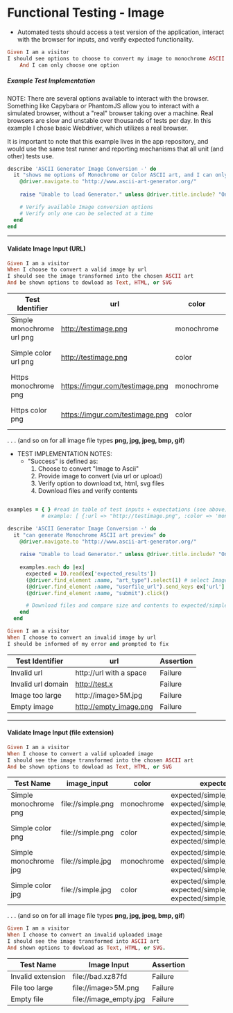 # Functional Testing - Image
* Automated tests should access a test version of the application, interact with the browser for inputs, and verify expected functionality.

```ruby
Given I am a visitor
I should see options to choose to convert my image to monochrome ASCII art or color ASCII art
    And I can only choose one option
```
##### Example Test Implementation
NOTE: There are several options available to interact with the browser. Something like Capybara or PhantomJS allow you to interact with a simulated browser, without a "real" browser taking over a machine. Real browsers are slow and unstable over thousands of tests per day. In this example I chose basic Webdriver, which utilizes a real browser.

It is important to note that this example lives in the app repository, and would use the same test runner and reporting mechanisms that all unit (and other) tests use.

```ruby
describe 'ASCII Generator Image Conversion -' do  
  it "shows me options of Monochrome or Color ASCII art, and I can only choose one" do
    @driver.navigate.to "http://www.ascii-art-generator.org/"
  
    raise "Unable to load Generator." unless @driver.title.include? "Online ASCII Art Creator"

    # Verify available Image conversion options
    # Verify only one can be selected at a time
  end
end
```

----

#### Validate Image Input (URL)
```ruby
Given I am a visitor
When I choose to convert a valid image by url
I should see the image transformed into the chosen ASCII art
And be shown options to dowload as Text, HTML, or SVG
```

| Test Identifier | url | color | expected_results |
| --------- | ----- | ----- | --------- |
| Simple monochrome url png| http://testimage.png | monochrome | expected/simple_monochrome_png.txt, expected/simple_monochrome_png.svg, expected/simple_monochrome_png.svg |
| Simple color url png | http://testimage.png | color | expected/simple_color_png.txt, expected/simple_color_png.svg, expected/simple_color_png.svg |
| Https monochrome png | https://imgur.com/testimage.png | monochrome | expected/https_monochrome_png.txt, expected/https_monochrome_png.svg, expected/https_monochrome_png.svg |
| Https color png | https://imgur.com/testimage.png | color | expected/https_color_png.txt, expected/https_color_png.svg, expected/https_color_png.svg |

.
.
.
(and so on for all image file types **png, jpg, jpeg, bmp, gif**)


* TEST IMPLEMENTATION NOTES:
    * "Success" is defined as:
        1. Choose to convert "Image to Ascii"
        1. Provide image to convert (via url or upload)
        1. Verify option to download txt, html, svg files
        1. Download files and verify contents

```ruby

examples = { } #read in table of test inputs + expectations (see above)
           # example: [ {:url => "http://testimage.png", :color => 'monochrome', :expected_results => expected/simple_monochrome.txt, expected/simple_monochrome.svg, expected/simple_monochrome.svg} ]

describe 'ASCII Generator Image Conversion -' do
  it "can generate Monochrome ASCII art preview" do
    @driver.navigate.to "http://www.ascii-art-generator.org/"
  
    raise "Unable to load Generator." unless @driver.title.include? "Online ASCII Art Creator"
  
    examples.each do |ex|
      expected = IO.read(ex['expected_results'])
      (@driver.find_element :name, "art_type").select(1) # select Image to Monochrome Ascii Art Banner
      (@driver.find_element :name, "userfile_url").send_keys ex['url']
      (@driver.find_element :name, "submit").click()

      # Download files and compare size and contents to expected/simple_monochrome.txt, expected/simple_monochrome.svg, expected/simple_monochrome.svg
    end
  end
```


```ruby
Given I am a visitor
When I choose to convert an invalid image by url
I should be informed of my error and prompted to fix
```

| Test Identifier | url | Assertion |
| --------- | ----- | --------- |
| Invalid url | http://url with a space | Failure |
| Invalid url domain | http://test.x | Failure |
| Image too large | http://image>5M.jpg | Failure |
| Empty image | http://empty_image.png | Failure |
----

#### Validate Image Input (file extension)
```ruby
Given I am a visitor
When I choose to convert a valid uploaded image
I should see the image transformed into the chosen ASCII art
And be shown options to dowload as Text, HTML, or SVG
```

| Test Name | image_input | color | expected_results |
| --------- | ----- | ----- | --------- |
| Simple monochrome png | file://simple.png | monochrome | expected/simple_monochrome.txt, expected/simple_monochrome.svg, expected/simple_monochrome.svg |
| Simple color png | file://simple.png | color | expected/simple_color.txt, expected/simple_color.svg, expected/simple_color.svg |
| Simple monochrome jpg | file://simple.jpg | monochrome | expected/simple_monochrome.txt, expected/simple_monochrome.svg, expected/simple_monochrome.svg |
| Simple color jpg | file://simple.jpg | color | expected/simple_color.txt, expected/simple_color.svg, expected/simple_color.svg |

.
.
.
(and so on for all image file types **png, jpg, jpeg, bmp, gif**)

```ruby
Given I am a visitor
When I choose to convert an invalid uploaded image
I should see the image transformed into ASCII art
And shown options to dowload as Text, HTML, or SVG.
```
| Test Name | Image Input | Assertion |
| --------- | ----- | --------- |
| Invalid extension | file://bad.xz87fd | Failure |
| File too large | file://image>5M.png | Failure |
| Empty file | file://image_empty.jpg | Failure |
